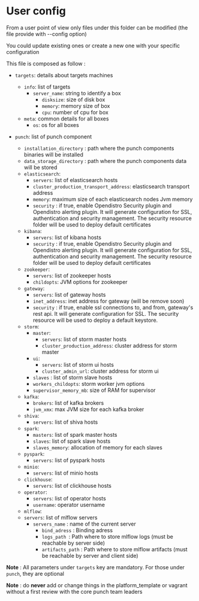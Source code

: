 # User config 

From a user point of view only files under this folder can be modified (the file provide with --config option)

You could update existing ones or create a new one with your specific configuration

This file is composed as follow : 

  - `targets`: details about targets machines
      - `info`: list of targets 
          - `server_name`: string to identify a box
              - `disksize`: size of disk box
              - `memory`: memory size of box
              - `cpu`: number of cpu for box
      - `meta`: common details for all boxes
          - `os`: os for all boxes

  - `punch`: list of punch component
      - `installation_directory` : path where the punch components binaries will be installed
      - `data_storage_directory` : path where the punch components data will be stored
      - `elasticsearch`:
          - `servers`: list of elasticsearch hosts
          - `cluster_production_transport_address`: elasticsearch transport address
          - `memory`: maximum size of each elasticsearch nodes Jvm memory
          - `security` : if true, enable Opendistro Security plugin and Opendistro alerting plugin. It will generate 
          configuration for SSL, authentication and security management. The security resource folder will be used to
          deploy default certificates
      - `kibana`: 
          - `servers`: list of kibana hosts
          - `security` : if true, enable Opendistro Security plugin and Opendistro alerting plugin. It will generate 
          configuration for SSL, authentication and security management. The security resource folder will be used to
          deploy default certificates
      - `zookeeper`: 
          - `servers`: list of zookeeper hosts
          - `childopts`: JVM options for zookeeper
      - `gateway`: 
          - `servers`: list of gateway hosts 
          - `inet_address`: inet address for gateway (will be remove soon)
          - `security` : if true, enable ssl connections to, and from, gateway's rest api. It will generate 
          configuration for SSL. The security resource will be used to deploy a  default keystore.
      - `storm`: 
          - `master`: 
              - `servers`: list of storm master hosts
              - `cluster_production_address`: cluster address for storm master
          - `ui`:
              - `servers`: list of storm ui hosts
              - `cluster_admin_url`: cluster address for storm ui
          - `slaves` : list of storm slave hosts
          - `workers_childopts`: storm worker jvm options
          - `supervisor_memory_mb`: size of RAM for supervisor
      - `kafka`:
          - `brokers`: list of kafka brokers
          - `jvm_xmx`: max JVM size for each kafka broker 
      - `shiva`: 
          - `servers`: list of shiva hosts
      -  `spark`:
          - `masters`: list of spark master hosts
          - `slaves`: list of spark slave hosts
          - `slaves_memory`: allocation of memory for each slaves
      - `pyspark`:
          - `servers`: list of pyspark hosts
      - `minio`:
          - `servers`: list of minio hosts
      - `clickhouse`:
          - `servers`: list of clickhouse hosts
      - `operator`: 
          - `servers`: list of operator hosts
          - `username`: operator username
      - `mlflow`: 
	  - `servers`: list of mlflow servers
	     - `servers_name` : name of the current server
	       - `bind_adress` : Binding adress 
	       - `logs_path `: Path where to store mlflow logs (must be reachable by server side)
	       - `artifacts_path` : Path where to store mlflow artifacts (must be reachable by server and client side)

      

**Note** : All parameters under `targets` key are mandatory. For those under `punch`, they are optional

**Note** : do **never** add or change things in the platform_template or vagrant without a first review with the core punch team leaders
